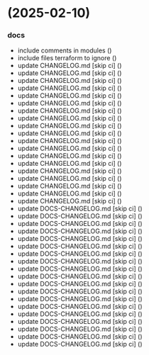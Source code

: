 #  (2025-02-10)


### docs

* include comments in modules ([](https://github.com/pos-fiap-schepis/hackton-terraform/commit/d38ee191484a2a4278925c99ce3e82ad7380e31f))
* include files terraform to ignore ([](https://github.com/pos-fiap-schepis/hackton-terraform/commit/33e0edb1021fdda95a36c945e70e67e307b4313d))
* update CHANGELOG.md [skip ci] ([](https://github.com/pos-fiap-schepis/hackton-terraform/commit/0872cc3558b0e4db49dee16e1742ae2893a83e5a))
* update CHANGELOG.md [skip ci] ([](https://github.com/pos-fiap-schepis/hackton-terraform/commit/2319687bd5cf293b34f8ee538a5a6e34e5d3c1a3))
* update CHANGELOG.md [skip ci] ([](https://github.com/pos-fiap-schepis/hackton-terraform/commit/3ef1d2ad5bf8ecba430146d18e9bbcdd9848c865))
* update CHANGELOG.md [skip ci] ([](https://github.com/pos-fiap-schepis/hackton-terraform/commit/da50dce62416deb676334650e9e1e8914ef03097))
* update CHANGELOG.md [skip ci] ([](https://github.com/pos-fiap-schepis/hackton-terraform/commit/a1f714d9ef31a3a01579b9f12ba913abcaa24f55))
* update CHANGELOG.md [skip ci] ([](https://github.com/pos-fiap-schepis/hackton-terraform/commit/aa3ec283162c69e84a5b9ed796eaa87bbb75c7e2))
* update CHANGELOG.md [skip ci] ([](https://github.com/pos-fiap-schepis/hackton-terraform/commit/88bac6363d8a7754bac000c51ee9d36e92f8b5b9))
* update CHANGELOG.md [skip ci] ([](https://github.com/pos-fiap-schepis/hackton-terraform/commit/1941bea02bdb4d44ad0d93dbbb7094a4af4202f0))
* update CHANGELOG.md [skip ci] ([](https://github.com/pos-fiap-schepis/hackton-terraform/commit/61d5d292441af822c4db17afcf0dc500e54be680))
* update CHANGELOG.md [skip ci] ([](https://github.com/pos-fiap-schepis/hackton-terraform/commit/bf185d68685b19e9abaaea901489f290f9b05199))
* update CHANGELOG.md [skip ci] ([](https://github.com/pos-fiap-schepis/hackton-terraform/commit/251f6af4053151f2b5ad1972624a5fe12a4a5dc7))
* update CHANGELOG.md [skip ci] ([](https://github.com/pos-fiap-schepis/hackton-terraform/commit/b5bdec1bb1daf39fdeb0ec4ea7fd9111920e99f5))
* update CHANGELOG.md [skip ci] ([](https://github.com/pos-fiap-schepis/hackton-terraform/commit/e515baf887095cee8327832a4bf372a98a26b756))
* update CHANGELOG.md [skip ci] ([](https://github.com/pos-fiap-schepis/hackton-terraform/commit/5dd0f0cd7d5d6ed4eea5c29f4b6c408aa26e22dd))
* update CHANGELOG.md [skip ci] ([](https://github.com/pos-fiap-schepis/hackton-terraform/commit/ae45c29e7e908baa8c3326835ebd25a85b5b2da4))
* update CHANGELOG.md [skip ci] ([](https://github.com/pos-fiap-schepis/hackton-terraform/commit/00dd26690ef85f38217961646b7caca2538f7e47))
* update CHANGELOG.md [skip ci] ([](https://github.com/pos-fiap-schepis/hackton-terraform/commit/2723ba644f28fc0d30d8b0589aa48e50eb2bb78c))
* update CHANGELOG.md [skip ci] ([](https://github.com/pos-fiap-schepis/hackton-terraform/commit/353be2d722723dede2ae411c9cebe09c001d18e7))
* update CHANGELOG.md [skip ci] ([](https://github.com/pos-fiap-schepis/hackton-terraform/commit/4805e722497944168c2f485006977cd4b9b19ba1))
* update DOCS-CHANGELOG.md [skip ci] ([](https://github.com/pos-fiap-schepis/hackton-terraform/commit/69c5ad0469e9fe988e0b111d5cb41d0d432c71cc))
* update DOCS-CHANGELOG.md [skip ci] ([](https://github.com/pos-fiap-schepis/hackton-terraform/commit/e80d48b26533321deb82e17f5f02ba6bd7f36a85))
* update DOCS-CHANGELOG.md [skip ci] ([](https://github.com/pos-fiap-schepis/hackton-terraform/commit/393c0bc12d51d2066fd205510fa86c6c98c329aa))
* update DOCS-CHANGELOG.md [skip ci] ([](https://github.com/pos-fiap-schepis/hackton-terraform/commit/3a3fb50fee28a01d528797728c3ecfde49ce5f24))
* update DOCS-CHANGELOG.md [skip ci] ([](https://github.com/pos-fiap-schepis/hackton-terraform/commit/9ab003e71111e860a6be47e51674d77878e31b60))
* update DOCS-CHANGELOG.md [skip ci] ([](https://github.com/pos-fiap-schepis/hackton-terraform/commit/0cb9ea635de7734417ef944ed052d49e77fd30da))
* update DOCS-CHANGELOG.md [skip ci] ([](https://github.com/pos-fiap-schepis/hackton-terraform/commit/979d70e19b30855f38f11d68e20e20132b0ce2b7))
* update DOCS-CHANGELOG.md [skip ci] ([](https://github.com/pos-fiap-schepis/hackton-terraform/commit/497d3c8ce196aa02178a523bd01b0be32f53208d))
* update DOCS-CHANGELOG.md [skip ci] ([](https://github.com/pos-fiap-schepis/hackton-terraform/commit/72af3586a5857d3333451d421a600fabb87c8ab3))
* update DOCS-CHANGELOG.md [skip ci] ([](https://github.com/pos-fiap-schepis/hackton-terraform/commit/bf97794cd7ddff132ca9567e179f88991856861e))
* update DOCS-CHANGELOG.md [skip ci] ([](https://github.com/pos-fiap-schepis/hackton-terraform/commit/56a118c14a52ad8f975d0f74034acd036b4c61d9))
* update DOCS-CHANGELOG.md [skip ci] ([](https://github.com/pos-fiap-schepis/hackton-terraform/commit/a9121630637c8abab8a48ce72dc0dcbad3869da5))
* update DOCS-CHANGELOG.md [skip ci] ([](https://github.com/pos-fiap-schepis/hackton-terraform/commit/f6cf3ad754a90bc7e9b992b863f71b081bff5f3a))
* update DOCS-CHANGELOG.md [skip ci] ([](https://github.com/pos-fiap-schepis/hackton-terraform/commit/f0acac6e2dadc75efc132e6766413d01e9f0355c))
* update DOCS-CHANGELOG.md [skip ci] ([](https://github.com/pos-fiap-schepis/hackton-terraform/commit/6c0353b8fab9fbbc05a580191d2c803afeaa4205))
* update DOCS-CHANGELOG.md [skip ci] ([](https://github.com/pos-fiap-schepis/hackton-terraform/commit/aee7cc1a1f8ec26af739faf3041fbcf912f93904))
* update DOCS-CHANGELOG.md [skip ci] ([](https://github.com/pos-fiap-schepis/hackton-terraform/commit/bf428fac8f1d7956fe24fd483d06515bc7572588))
* update DOCS-CHANGELOG.md [skip ci] ([](https://github.com/pos-fiap-schepis/hackton-terraform/commit/578fdaab1bf52bcb1aacbf005f9d6438753f6319))
* update DOCS-CHANGELOG.md [skip ci] ([](https://github.com/pos-fiap-schepis/hackton-terraform/commit/f097c16ad54ebd612ab85fdb0cfe8349a8834a0f))



